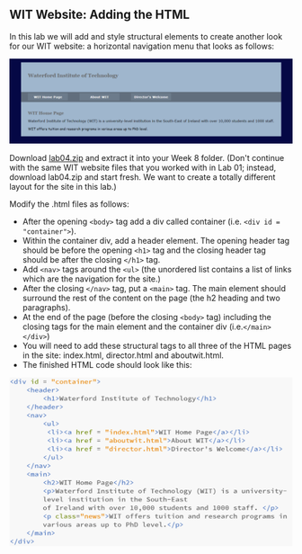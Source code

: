 ## WIT Website: Adding the HTML

In this lab we will add and style structural elements to create another look for our WIT website: a horizontal navigation menu that looks as follows:

![](./img/ex1.png)

Download [lab04.zip](archives/lab04.zip) and extract it into your Week 8 folder. (Don't continue with the same WIT website files that you worked with in Lab 01; instead, download lab04.zip and start fresh. We want to create a totally different layout for the site in this lab.)

Modify the .html files as follows:

  - After the opening `<body>` tag add a div called container (i.e. `<div id = "container">`).
  - Within the container div, add a header element. The opening header tag should be before the opening `<h1>` tag and the closing header tag should be after the closing `</h1>` tag.
  - Add `<nav>` tags around the `<ul>` (the unordered list contains a list of links which are the navigation for the site.)
  - After the closing `</nav>` tag, put a `<main>` tag. The main element should surround the rest of the content on the page (the h2 heading and two paragraphs).
  - At the end of the page (before the closing `<body>` tag) including the closing tags for the main element and the container div (i.e.`</main></div>`)
  - You will need to add these structural tags to all three of the HTML pages in the site: index.html, director.html and aboutwit.html.
  - The finished HTML code should look like this:

  <img src = "./img/code2.PNG" width = "600" height="300">

